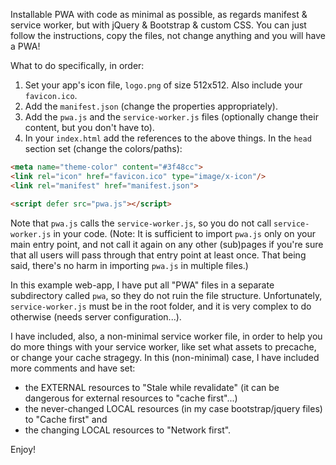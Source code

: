Installable PWA with code as minimal as possible, as regards manifest & service worker, but with jQuery & Bootstrap & custom CSS.
You can just follow the instructions, copy the files, not change anything and you will have a PWA! 

What to do specifically, in order:

1. Set your app's icon file, `logo.png` of size 512x512. Also include your `favicon.ico`. 
2. Add the `manifest.json` (change the properties appropriately).
3. Add the `pwa.js` and the `service-worker.js` files (optionally change their content, but you don't have to).
4. In your `index.html` add the references to the above things. In the `head` section set (change the colors/paths):
```HTML
<meta name="theme-color" content="#3f48cc">
<link rel="icon" href="favicon.ico" type="image/x-icon"/>
<link rel="manifest" href="manifest.json">      

<script defer src="pwa.js"></script>
```

Note that `pwa.js` calls the `service-worker.js`, so you do not call `service-worker.js` in your code. (Note: It is sufficient to import `pwa.js` only on your main entry point, and not call it again on any other (sub)pages if you're sure that all users will pass through that entry point at least once. That being said, there's no harm in importing `pwa.js` in multiple files.)

In this example web-app, I have put all "PWA" files in a separate subdirectory called `pwa`, so they do not ruin the file structure. Unfortunately, `service-worker.js` must be in the root folder, and it is very complex to do otherwise (needs server configuration...). 

I have included, also, a non-minimal service worker file, in order to help you do more things with your service worker, like set what assets to precache, or change your cache stragegy. In this (non-minimal) case, I have included more comments and have set:
* the EXTERNAL resources to "Stale while revalidate" (it can be dangerous for external resources to "cache first"...)
* the never-changed LOCAL resources (in my case bootstrap/jquery files) to "Cache first" and 
* the changing LOCAL resources to "Network first". 

Enjoy!

